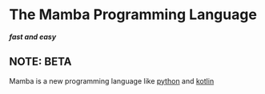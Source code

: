 # The Mamba Programming Language
**_fast and easy_**

## NOTE: BETA ## 

Mamba is a new programming language like [python](https://python.org) and [kotlin](https://kotlinlang.org)
